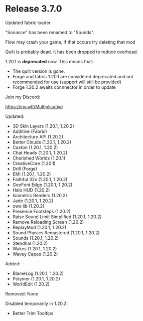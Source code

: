 # Release 3.7.0

Updated fabric loader

"Sonance" has been renamed to "Sounds".

Flow may crash your game, if that occurs try deleting that mod

Quilt is probably dead. It has been dropped to reduce overhead.

1.20.1 is **deprecated** now. This means that:
- The quilt version is gone.
- Forge and fabric 1.20.1 are considered deprecated and not recommended for use (support will still be provided)
- Forge 1.20.2 awaits connnector in order to update

Join my Discord:

https://inv.wtf/Multiplicative

Updated:
- 3D Skin Layers (1.20.1, 1.20.2)
- Additive (Fabric)
- Architectury API (1.20.2)
- Better Clouds (1.20.1, 1.20.2)
- Caxton (1.20.1, 1.20.2)
- Chat Heads (1.20.1, 1.20.2)
- Cherished Worlds (1.20.1)
- CreativeCore (1.20.1)
- Drill (Forge)
- EMI (1.20.1, 1.20.2)
- Faithful 32x (1.20.1, 1.20.2)
- GeoFont Edge (1.20.1, 1.20.2)
- Halo HUD (1.20.2)
- Isometric Renders (1.20.2)
- Jade (1.20.1, 1.20.2)
- owo lib (1.20.2)
- Presence Footsteps (1.20.2)
- Raise Sound Limit Simplified (1.20.1, 1.20.2)
- Remove Reloading Screen (1.20.2)
- ReplayMod (1.20.1, 1.20.2)
- Sound Physics Remastered (1.20.1, 1.20.2)
- Sounds (1.20.1, 1.20.2)
- Stendhal (1.20.2)
- Wakes (1.20.1, 1.20.2)
- Wavey Capes (1.20.2)

Added:
- BlameLog (1.20.1, 1.20.2)
- Polymer (1.20.1, 1.20.2)
- WorldEdit (1.20.2)

Removed:
None

Disabled temporarily in 1.20.2:
- Better Trim Tooltips
